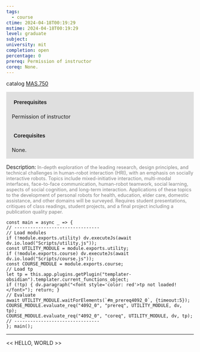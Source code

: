```yaml
---
tags:
  - course
ctime: 2024-04-18T00:19:29
mstime: 2024-04-18T00:19:29
level: graduate
subject: 
university: mit
completion: open
percentage: 0
prereq: Permission of instructor
coreq: None.
---
```


catalog [MAS.750](http://student.mit.edu/catalog/mMASa.html#MAS.750)

<span style="display: block; padding: 15px; background-color: rgb(100, 100, 100, 0.2);"><font id="m_prereq4092_0" style="display: block; font-family: Arial, sans-serif; font-weight: bold; padding: 5px">Prerequisites</font><br><span id="prereq4092_0">Permission of instructor</span></span>
<span style="display: block; padding: 15px; background-color: rgb(100, 100, 100, 0.2);"><font id="m_coreq4092_0" style="display: block; font-family: Arial, sans-serif; font-weight: bold; padding: 5px">Corequisites</font><br><span id="coreq4092_0">None.</span></span>

<font style="">Description:</font>
<font style="color: grey; font-size: 0.8rem;">In-depth exploration of the leading research, design principles, and technical challenges in human-robot interaction (HRI), with an emphasis on socially interactive robots. Topics include mixed-initiative interaction, multi-modal interfaces, face-to-face communication, human-robot teamwork, social learning, aspects of social cognition, and long-term interaction. Applications of these topics to the development of personal robots for health, education, elder care, domestic assistance, and other domains will be surveyed. Requires student presentations, critiques of class readings, student projects, and a final project including a publication quality paper.</font>

```dataviewjs
const main = async _ => {
// --------------------------------
// Load modules
if (!module.exports.utility) dv.executeJs(await dv.io.load("Scripts/utility.js"));
const UTILITY_MODULE = module.exports.utility;
if (!module.exports.course) dv.executeJs(await dv.io.load("Scripts/course.js"));
const COURSE_MODULE = module.exports.course;
// Load tp
let tp = this.app.plugins.getPlugin("templater-obsidian").templater.current_functions_object;
if (!tp) { dv.paragraph("<font style='color: red'>tp not loaded!</font>"); return; }
// Evaluate
await UTILITY_MODULE.waitForElements(`#m_prereq4092_0`, {timeout:5});
COURSE_MODULE.evaluate_req("4092_0", "prereq", UTILITY_MODULE, dv, tp);
COURSE_MODULE.evaluate_req("4092_0", "coreq", UTILITY_MODULE, dv, tp);
// --------------------------------
}; main();
```

---

<< HELLO, WORLD >>
